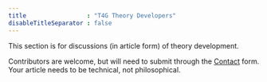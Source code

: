 ```yaml
---
title                 : "T4G Theory Developers"
disableTitleSeparator : false
---
```


This section is for discussions (in article form) of theory development. 

Contributors are welcome, but will need to submit through the [Contact](/t4gu/contact/) form. 
Your article needs to be technical, not philosophical.
